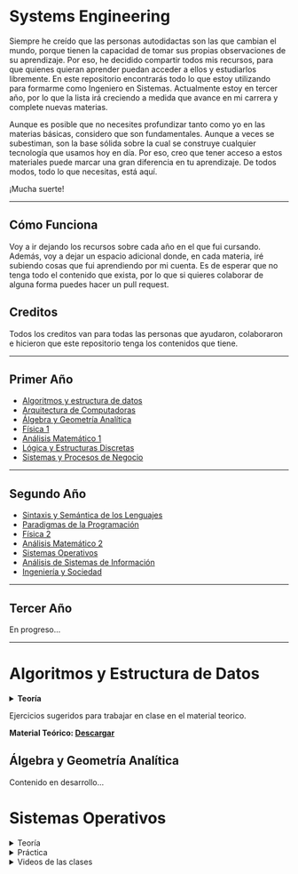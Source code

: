 # Systems Engineering

Siempre he creído que las personas autodidactas son las que cambian el mundo, porque tienen la capacidad de tomar sus propias observaciones de su aprendizaje. Por eso, he decidido compartir todos mis recursos, para que quienes quieran aprender puedan acceder a ellos y estudiarlos libremente. En este repositorio encontrarás todo lo que estoy utilizando para formarme como Ingeniero en Sistemas. Actualmente estoy en tercer año, por lo que la lista irá creciendo a medida que avance en mi carrera y complete nuevas materias.

Aunque es posible que no necesites profundizar tanto como yo en las materias básicas, considero que son fundamentales. Aunque a veces se subestiman, son la base sólida sobre la cual se construye cualquier tecnología que usamos hoy en día. Por eso, creo que tener acceso a estos materiales puede marcar una gran diferencia en tu aprendizaje. De todos modos, todo lo que necesitas, está aquí.

¡Mucha suerte!

---

<h2>Cómo Funciona</h2>
<p>
Voy a ir dejando los recursos sobre cada año en el que fui cursando. Además, voy a dejar un espacio adicional donde, en cada materia, iré subiendo cosas que fui aprendiendo por mi cuenta. Es de esperar que no tenga todo el contenido que exista, por lo que si quieres colaborar de alguna forma puedes hacer un pull request.
</p>

<h2>Creditos</h2>
<p>
Todos los creditos van para todas las personas que ayudaron, colaboraron e hicieron que este repositorio tenga los contenidos que tiene.
</p>

---

<h2>Primer Año</h2>
<ul>
  <li><a href="#algoritmos-y-estructura-de-datos">Algoritmos y estructura de datos</a></li>
  <li><a href="#arquitectura-de-computadoras">Arquitectura de Computadoras</a></li>
  <li><a href="#algebra-y-geometria-analitica">Álgebra y Geometría Analítica</a></li>
  <li><a href="#fisica-1">Física 1</a></li>
  <li><a href="#analisis-matematico-1">Análisis Matemático 1</a></li>
  <li><a href="#logica-y-estructuras-discretas">Lógica y Estructuras Discretas</a></li>
  <li><a href="#sistemas-y-procesos-de-negocio">Sistemas y Procesos de Negocio</a></li>
</ul>

---

<h2>Segundo Año</h2>
<ul>
  <li><a href="#sintaxis-y-semantica">Sintaxis y Semántica de los Lenguajes</a></li>
  <li><a href="#">Paradigmas de la Programación</a></li>
  <li><a href="#">Física 2</a></li>
  <li><a href="#">Análisis Matemático 2</a></li>
  <li><a href="#sistemas-operativos">Sistemas Operativos</a></li>
  <li><a href="#">Análisis de Sistemas de Información</a></li>
  <li><a href="#">Ingeniería y Sociedad</a></li>
</ul>

---

<h2>Tercer Año</h2>
<p>En progreso...</p>

---

<a name="algoritmos-y-estructura-de-datos"></a>
# Algoritmos y Estructura de Datos
<details>
  <summary><strong>Teoría</strong></summary>
  <br>
  <details>
  <summary><strong>1. Uso de Variables y Operaciones</strong></summary>
  <h4>Objetivo</h4>
  <p> 
    El propósito es que los estudiantes desarrollen sus primeros pseudocódigos comprendiendo los conceptos de secuencia y variable. Se destaca la importancia del tipo de datos como un determinante en los valores y operaciones aplicables en pseudocódigo para manejar variables.
  </p>
  <p>
    Para crear un programa, primero se debe analizar el problema. En problemas grandes, el proceso sigue un diseño descendente, refinándose hasta construir el algoritmo en pseudocódigo. Luego, una vez verificado el algoritmo, se podría codificar en un lenguaje específico como Pascal.
  </p>
  <p>
    <strong>Nota:</strong> A lo largo del curso se evita enseñar un lenguaje específico, enfocándose en la descripción de soluciones que puedan ser codificadas en cualquier lenguaje de programación.
  </p>
  
  <h4>Definición de Variables y Operaciones</h4>
  <p>
    <strong>Variables:</strong> Son espacios de almacenamiento en los que se guardan datos (en espacio de memoria) que pueden cambiar durante la ejecución de un programa. Cada variable tiene un nombre (identificador), un tipo de dato (como entero, cadena o booleano) y un valor asignado.
  </p>
  <p>
    <strong>Operaciones:</strong>
    <ul>
      <li><strong>Aritméticas:</strong> Suma (+), resta (-), multiplicación (*), división (/).</li>
      <li><strong>Lógicas:</strong> AND, OR, NOT, utilizadas para evaluar condiciones.</li>
      <li><strong>Asignación:</strong> Asignar un valor a una variable (por ejemplo, <code>x = 5</code>).</li>
      <li><strong>Relacionales:</strong> Mayor que (>), menor que (<), igual a (==), utilizadas para comparar valores.</li>
    </ul>
  </p>
  
  <h4>Ejemplos</h4>
  <p><strong>Primer intento: A grandes rasgos</strong></p>
  <pre>
Inicio
  Obtener un número entero
  Obtener otro número entero
  Calcular la suma de los números obtenidos
  Imprimir dicha suma
Fin
  </pre>
  <p><strong>Segundo intento: Detallado</strong></p>
  <pre>
Inicio
  Leer A // obtener el primer número
  Leer B // obtener el otro
  Calcular la suma de A y B y guardarla en C
  Imprimir C
Fin
</pre>
<b>Programa En Pseudocódigo:</b> 
El programa que se implementa a continuación tiene una típica estructura secuencial, es decir que consta de instrucciones que se van ejecutando una a continuación de la otra, en el orden en que fueron escritas de arriba hacia abajo. Debe notarse que las instrucciones utilizadas no alteran esa secuencia, como sucederá en las siguientes prácticas al introducir condiciones que expresen ejecuciones alternativas o ciclos repetitivos.
Además, en este código se introducen algunas cuestiones de estilo que tienen que ver con una buena práctica en la codificación de programas y que se consideran importantes a la hora de integrar equipos de trabajo. Por ello la secuencia de comentarios al comienzo y antes de cada tramo importante del programa, así como los carteles que se muestran al usuario y el manejo de los espacios en blanco para alinear las instrucciones (este manejo suele llamarse indentación).

<pre>
  Programa Sumas // Este es el primer programa en PSEUDOCODIGO
 // Programa escrito por: Gustavo
 // Fecha: 11 de Abril del 2020
 // Versión: 04
 // Nombre del archivo: Sumas
 // Este programa permite sumar dos números enteros
   Variables // definición de las variables
   A, B, C: Entero 5
   Hacer // Comienzo del programa
     // Ingreso de datos
     Imprimir: 'Ingrese el primer valor: '
     Leer: A
     Imprimir: 'Ingrese el segundo valor: '
     Leer: B
     // Cálculo de los resultados
     C:= A+B
     // Salida de la información
     Imprimir: 'La suma de los dos valores dados es: ', C
     (* Fin del programa *)
   Fin Hacer
 Fin Programa Sumas
</pre>

![image](https://github.com/user-attachments/assets/2c4cc4b2-9fde-47ca-b4ba-0a872bdabcb9)
![image](https://github.com/user-attachments/assets/da65ed4d-54c4-4992-baf1-f03e7b028597)
![image](https://github.com/user-attachments/assets/aea55f9b-2373-49a5-9e42-9d2ee60eda94)
![image](https://github.com/user-attachments/assets/220be88d-a451-4343-998e-ccd5e7aaf6df)
<details>
  <summary><strong><b>Introduccion a C</b></strong></summary>
  
  ![image](https://github.com/user-attachments/assets/173bb3d5-5cd3-4679-9d3e-00478f42adc4)
  ![image](https://github.com/user-attachments/assets/e6d9ae0a-ed26-44fe-86d5-9aff0add8a37)
  ![image](https://github.com/user-attachments/assets/d1a35abb-3e54-4a18-b86b-ec979435cd2f)

</details>
</details>

<details>
  <summary><strong>2. Estructura de control de decisión</strong></summary>
  <h4>Objetivo</h4>
  <p>
     Que los estudiantes puedan tomar decisiones en los pseudocódigos que construyen para la resolución de problemas. </p>
  <p>
     La primera fase de la resolución de un Problema con Pseudocódigo es el Análisis del Problema. Esta fase requiere comprender con claridad el problema, de modo que permita dar una clara definición de todos los aspectos involucrados para de ese modo llegar a una solución. </p>
  <p>  
    A continuación deben estudiarse las características de esa solución a fin de encontrar la mejor manera de llevarla adelante. De eso se encarga la fase del Diseño, cuyo producto final es el Pseudocódigo. Para obtenerlo, también se precisan especificaciones detalladas de las Entradas y Salidas. Así, las tareas a realizar pueden resumirse en:
</p>
  ![ayed1](https://github.com/user-attachments/assets/f9a6b20f-7c5b-422f-9794-69ba1a8a0512)
 <p> En problemas de pequeña o mediana envergadura, lo anterior puede llevarse a cabo respondiendo a las siguientes preguntas: </p>
 <p>¿Qué Entradas se requieren? (Tipo y Cantidad)</p>
 <p>¿Cuál es la Salida deseada? (Tipo y Cantidad)</p>
 <p>¿Qué debe hacerse para lograr la Salida deseada a partir de los datos disponibles?</p>
 <p>Ejemplo:</p>
 <p>Determinar si la suma de cualquier pareja de tres números dados es igual al tercero. Si se cumple esta condición, escribir “Iguales” y, caso contrario, escribir “Distintos”. Análisis del Problema: </p>
 <p><b>¿Qué Entradas se requieren? (Tipo y Cantidad)</b> Tres números Reales </p>
 <p><b>¿Cuál es la Salida deseada? (Tipo y Cantidad)</b> Un mensaje</p>
 <b>¿Qué método produce la Salida deseada?</b> La comparación de las suma de las parejas de números con el número que queda</p>
 <p><b>Primer intento: a grandes rasgos</b></p>
  <pre>
    Obtener tres números reales
    Calcular las sumas dos en dos de los números obtenidos
    Si alguna de ellas es igual al tercer número, mostrar el cartel “Iguales” y terminar; de lo contrario, mostrar
    Si cartel “Distintos” y terminar.
 Fin
  </pre>
 <p><b>Segundo intento: buscando los detalles</b></p>
  <pre>
Inicio
 // Obtener los tres números reales
   Leer A
   Leer B
   Leer C
 // Calcular cada suma y compararla con el tercer número
   Si A+B = C
     Imprimir “Iguales”
   Terminar
   Si A+C = B
     Imprimir “Iguales”
   Terminar
   Si B+C = A
     Imprimir “Iguales”
   Terminar
   Imprimir “Distintas “
   // Terminar
  </pre>

  <p><b>Tercer intento</b></p>
  <pre>
Programa Pares
 // Programa escrito por: XXXX
 // Fecha: 26 de Abril de 2009
 // Versión: 05
 // Nombre del archivo: Pares
 // Este programa suma tres números de a pares y compara con el número restante.
 // Se utilizan SI anidados.
   Variables
   A, B, C: Real 5,2
   Hacer // Comienzo del programa
   // Ingreso de datos
    Imprimir: 'Ingrese el primer valor: '
    Leer: A
    Imprimir: 'Ingrese el segundo valor: '
    Leer: B
    Imprimir: 'Ingrese el tercer valor: '
    Leer: C
 // Se aplican SI anidados para comparar
   SI (A+B)=C ENTONCES
     Imprimir: ‘ Son Iguales....! ‘
   SINO
     SI (A+C)=B ENTONCES
     Imprimir: ‘ Son Iguales....! ‘
   SINO
     SI (B+C)=A ENTONCES
     Imprimir: ‘ Son Iguales....! ‘
   SINO
     Imprimir: ‘ Son Distintos...! ‘
   FIN SI
 FIN SI
 FIN SI
 Fin Hacer
 Fin Programa Pares
  </pre>

</details>

<details>
  <summary><strong>3. Estructuras de Control de Repetición Incondicional (fija) y Repetición Condicional</strong></summary>
  <h4>Objetivo</h4>
  <p> Utilizar la Repetición Incondicional y Condicional en la resolución de problemas con Pseudocódigo.</p>

Las **estructuras de control de repetición** permiten ejecutar un conjunto de instrucciones varias veces, ya sea con un número predefinido de iteraciones o dependiendo de una condición lógica.

---

## **1. Estructuras de Control de Repetición**

Las estructuras de repetición son fundamentales en programación, ya que nos permiten realizar tareas repetitivas de manera eficiente. Pueden dividirse en:

1. **Repetición Incondicional (Fija)**: El número de iteraciones es fijo y se conoce antes de ejecutar el ciclo.
2. **Repetición Condicional**: El número de iteraciones depende de una condición que se evalúa durante la ejecución.

---

### **A. Repetición Incondicional (Fija)**

La repetición fija o incondicional ejecuta un bloque de instrucciones un número específico y conocido de veces antes de iniciar la ejecución.

#### **Características:**
- El número de iteraciones se define de antemano.
- No depende de condiciones variables durante la ejecución.
- Se utiliza en tareas donde el número de repeticiones es fijo.

#### **Estructuras Comunes:**
- **For**: Muy usado en lenguajes como Python, C, Java, entre otros.
- **Repeat...Until**: Disponible en algunos lenguajes.

  <b>Ejemplo, Con Repetición Incondicional (Fija):</b>
  <p>Se desea visualizar la Tabla de Multiplicación de un número dado por los números del 1 al 20. La Tabla debe visualizarse con el siguiente formato, por ejemplo: ' 2 x 3 = 6'.</p>
  <p><b>¿Qué Entradas se requieren? (Tipo y Cantidad)</b> Un número entero</p>
  <p><b>¿Cuál es la Salida deseada? (Tipo y Cantidad)</b> La Tabla en el formato pedido</p>
  <b>¿Qué método produce la Salida deseada?</b> Multiplicar el número entero dado con cada Número entre 1 y 20.</p>

  <b>Primer intento: a grandes rasgos</b>
  <pre>
  inicio
    Leer el número entero Num
    Repetir 20 veces
    // Calculo de la Multiplicación
    Imprimo los números a multiplicar en el formato pedido
    // El índice es el contador de iteraciones
    Realizo la multiplicación entre el Num y el Índice
    Imprimo resultado
  Fin
  </pre>

  <b>Segundo intento:</b>
  <pre>
  // Programa escrito por: XXXX
  // Fecha: 30 de Mayo de 2011
  // Versión: 1.1
  // Nombre del archivo: Tablas_de_Multiplicar
  // Este programa multiplica un numero por índice que se incrementa 20 veces de a uno
  Variables // definición de las variables
  Num, Indice: Entero 2
  Tabla: Entero 4
  Hacer // Comienzo del programa //
  // Ingreso de datos
  Imprimir: 'Ingrese un Número para Generar su Tabla de Multiplicar: '
  Leer: Num
  // Inicio la Generación de la Tabla de Multiplicar
  Imprimir: ' Tabla del ‘, Num
  REPETIR PARA Índice:= 1, 20, 1
  Tabla:= Num * Indice // calculo el valor del resultado
  // Imprimo en el formato pedido
  Imprimir: Num , ' x ' , Indice , ' = ' , Tabla
  FIN REPETIR PARA
  Fin Hacer
  Fin Programa Tablas_de_Multiplicar
  </pre>

  ![image](https://github.com/user-attachments/assets/b258200b-251b-403b-9fad-4086f4bde6d5)

</details>

<details>
  <summary><strong>4. Funciones y Procedimientos</strong></summary>
  <h4>Objetivo</h4>
  <p>Utilizar en los pseudocódigos las herramientas de modularización de programas y comunicación entre módulos</p>
  
---

<p>Hemos visto que al construir programas resulta muy útil pensar que el problema puede descomponerse en subproblemas a partir de cuyas soluciones se obtiene una solución al problema original. Hasta ahora, eso nos sirvió para darle forma al código de nuestros programas en segmentos que podían ser bien diferenciados (usando comentarios). Sin embargo, en ocasiones estos segmentos pueden ser un poco largos y llevar a que al ver el programa en su conjunto, se pierda de vista la distinción y el código se vuelve confuso. Esto se nota particularmente bien en programas de mediana o gran envergadura, aunque puede ocurrir también en algunos más pequeños. Así, los procedimientos y funciones (en general subprogramas) vienen a ayudarnos a organizar la programación, pues nos permiten que esos segmentos de código que podían resultar confusos se codifican por separado con algunas ventajas adicionales: </p>

- se les asocia un nombre, por lo que si el segmento de código debía repetirse en diferentes partes del programa, ahora puede reemplazarse todo el segmento por su nombre en cada uno de los lugares donde antes se repetía el segmento completo, permitiendo además que el código termine siendo más breve y por tanto más ágil para la lectura; en el lugar donde está el nombre del subprograma se dice que hay una invocación al mismo;

- en ocasiones, las repeticiones no eran totalmente idénticas, sino que había ciertos datos que cambiaban de una a otra: a los subprogramas se les pueden asociar parámetros, es decir datos que pueden cambiar de valor de una invocación a otra; los valores que se asocian con los parámetros en cada invocación del subprograma suelen conocerse como argumentos, y la correspondencia se da por cantidad y posición: el primer argumento que se indica en la invocación corresponde al valor que se asigna al primer parámetro del procedimiento, el segundo argumento corresponde al valor asignado al segundo parámetros, y así hasta el último, por lo que debe haber tantos argumentos en la invocación como parámetros se definieron en la declaración del subprograma.

<p>La introducción de subprogramas en la codificación de los programas lleva a introducir algunos conceptos relacionados con el uso de variables: los subprogramas tienen la misma estructura interna que un programa completo, de modo que pueden declararse variables que ayuden a lograr lo que se pretende pero que solo sirven para ese subprograma: son variables locales al subprograma, y tienen la característica fundamental de que los valores que tomen sólo se conocen dentro del subprograma. Por su parte, las que se declaran a nivel del programa principal (el único que codificábamos hasta ahora, son globales para los subprogramas: cualquier subprograma puede hacer uso de ellas y cualquier cambio que un subprograma (o el principal) haga a una de ellas, afectará al resto de los subprogramas que la utilicen o al mismo programa principal en cualquier ejecución posterior al cambio.</p>

<b>El subprograma (o el programa principal) que hace una invocación a otro subprograma se conoce como el llamador.</b>

<p>Los parámetros de un subprograma pueden ser de dos clases, por ahora: por valor o por referencia. Los parámetros por valor son variables locales al procedimiento cuyo valor se asigna en la invocación, y por ser variables locales su cambio no se nota fuera del subprograma. Los parámetros por valor constituyen datos de entrada para el subprograma y los argumentos correspondientes pueden estar dados como constantes o variables. En cambio, los parámetros por referencia sólo pueden estar asociados con argumentos variables, pues cualquier alteración de los mismos en el subprograma afectará el valor asociado a la variable argumento del llamador; la principal utilidad de estos parámetros es la de poder hacer referencia a dichos valores con un nombre que resulta significativo dentro del subprograma,independientemente de cómo se lo conozca en el resto. Los parámetros por referencia, pueden ser de entrada o de salida para el subprograma.</p>

<p>Como se dijo, hay dos clases de subprogramas: los procedimientos y las funciones:</p>

- Las funciones sólo admiten parámetros por valor y siempre tienen un valor asociado (el resultado), pues están pensadas para ser utilizadas como parte de una expresión (igual que las funciones primitivas). Así, solo pueden devolver valores de tipos simples, como los que hemos utilizado hasta ahora.

- Los procedimientos admiten parámetros de ambas clases, por lo que podrían tene varias salidas. No pueden formar parte de expresiones, su invocación se realiza como si fuesen una instrucción más en el lenguaje.

<p>En ocasiones, hay un grupo de subprogramas que pueden considerarse relacionados entre sí por algún criterio, pudiendo eventualmente compartir algunos datos (o no). Dichos subprogramas forman un módulo y aparecen con frecuencia al resolver problemas de mediana o gran envergadura.</p>

<b>Características:</b>
- Tienen un **nombre** que las identifica.
- Pueden aceptar **parámetros** (datos de entrada).
- Siempre **devuelven un valor**.
- Facilitan la reutilización del código.

<b>Estructura General de una Función:</b>
```
def nombre_funcion(parámetros):
    # Código que realiza la tarea
    return valor
```

<b>Diferencias entre Funciones y Procedimientos</b>

| **Aspecto**             | **Función**                              | **Procedimiento**                        |
|-------------------------|------------------------------------------|------------------------------------------|
| **Devuelve un valor**    | Sí, siempre devuelve un valor mediante `return`. | No devuelve un valor directamente.       |
| **Propósito principal**  | Calcular y devolver un resultado.        | Ejecutar una acción o tarea específica.  |
| **Estructura típica**    | Incluye la instrucción `return`.         | No incluye la instrucción `return`.      |
| **Uso común**            | Cálculos matemáticos, procesamiento de datos. | Mostrar mensajes, modificar variables globales. |
| **Parámetros**           | Puede recibir parámetros opcionales o requeridos. | Puede recibir parámetros opcionales o requeridos. |
| **Estado de salida**     | Finaliza cuando devuelve un valor.       | Finaliza después de ejecutar todas sus instrucciones. |
| **Interacción externa**  | Generalmente no modifica variables globales. | Puede modificar variables globales.     |

<details>

<summary>Programación modular</summary>
La usamos para resolver el problema en pequeños subproblemas, un proyecto de algoritmos normalmente se compone de un programa principal y de un conjunto de subprogramas que se invocan o llaman desde el principal.

Utilizamos la estrategia antes mencionada de top-down, diseño descendente o modular, divide y venceras. El proceso de subdividir se llama refinamiento sucesivo.

Los subprogramas son unidades de programa que hacen una tarea especifica. Pueden ser procedimientos o funciones

- Procedimiento: subprograma que puede recibir cero o mas valores desde la unidad que lo llama y lo activa, y devolver cero o mas valores a dicha unidad llamadora. Admiten parametros de ambas clases por lo que pueden tener varias salidas. No pueden formar parte de una expresion, se las invoca como una instruccion del programa principal.
- Funcion: es un subprograma que recibe cero o mas valores pero siempre devuelve un solo resultado y de tipo estandar: entero, real, caracter o booleano, en su nombre. Solo admiten parametros por valor y siempre tiene un valor asociado (el resultado) porque estan pensadas para usarse en una expresion.
- Parametros: es el conjunto de datos que se envia como comunicacion entre las unidades de programa.

Para que un programa pueda utilizar un subprograma este tiene que estar declarado y definido dentro del mismo. Para declarar un subprograma se debe especificar el tipo (funcion o proocedimiento), su nombre y la lista de parametros (si corresponde)

Para su invocacion, los procedimientos se invocan a traves de su nombre acompañado, si corresponde, de la lista de parametros actuales. Las funciones se invocan a traves de su nombre, acompañado o no de la lista de parametros actuales, segun corresponda, pero SOLO se invocan dentro de otra expresion aritmetico-logica o de una impresion.

<details>

<summary>Procedimientos</summary>

![image](https://github.com/user-attachments/assets/508855a8-7f52-426d-9d78-1616a105b97f)
![image](https://github.com/user-attachments/assets/f6f40de1-019e-4195-9bbc-1888201119a9)

</details>

<details>

<summary>Funciones</summary>

![image](https://github.com/user-attachments/assets/22f9a449-f13e-4b2c-a5dc-93ff956abcd6)
![image](https://github.com/user-attachments/assets/1054b17b-2e4f-475b-a15e-63c1422897fc)
![image](https://github.com/user-attachments/assets/00984225-b214-4a54-97bb-f97079edc7dd)

</details>

<details>

<summary>Representación grafica</summary>

![image](https://github.com/user-attachments/assets/65de740e-4db3-4efa-98a8-f4d854f6d3f1)
![image](https://github.com/user-attachments/assets/2adbecf1-c2a0-41d3-8c7b-ec5f41ef0433)
![image](https://github.com/user-attachments/assets/5984ecc1-a016-41df-b758-68413285fe46)
![image](https://github.com/user-attachments/assets/530a54c3-6d18-4e3c-9e0d-6ef5ec325d54)
![image](https://github.com/user-attachments/assets/ca151f52-8e8f-4842-a94b-d5fe3ac67eb3)

</details>
</details>
</details>

<details>

<summary><strong>5. Tipos de datos definidos por el usuario</strong></summary>
</br>
Los datos que no puedan representarse mediante un tipo estándar se definirán utilizando tipos de datos personalizados. Para crearlos, es necesario especificar su nombre y estructura. Estos datos se declaran en una sección específica llamada tipos estructurados.

El nombre de un tipo personalizado debe ser único y no coincidir con los tipos predefinidos del lenguaje. Su definición se basa en la combinación de tipos estándar y/o otros tipos definidos previamente por el usuario.

Tipos de datos estándar o simples: permiten definir variables individuales con valores únicos.
Tipos de datos definidos por el usuario: posibilitan la creación de variables compuestas que agrupan valores relacionados de manera lógica bajo un mismo identificador.
Al resolver un problema, es crucial identificar el conjunto de datos que forman parte de su universo. Los datos básicos extraídos del problema, junto con aquellos deducidos de su análisis, se conectan de forma lógica para definir diversas estructuras de datos.

Estructura de datos: un esquema o mecanismo para organizar y almacenar datos.
Estas estructuras pueden clasificarse según:
Cantidad de datos que gestionan: simples o compuestos.
Tipo de datos: homogéneos o heterogéneos.
Tiempo en memoria: temporales o permanentes.
Modo de asignación de memoria: estáticas o dinámicas.
Ubicación de almacenamiento: internas (RAM) o externas (almacenamiento secundario).

<details>
  
<summary>Estructuras de datos compuestas</summary>

- Una estructura de datos compuesta es un grupo de datos agrupados bajo un único nombre, organizados de manera específica y con un conjunto definido de operaciones permitidas.
- Para su análisis, se clasifican en homogéneas y heterogéneas:
  - Homogéneas: contienen únicamente datos de un mismo tipo (por ejemplo, todos los elementos del conjunto son números reales o enteros).
  - Heterogéneas: permiten combinar datos de diferentes tipos en un mismo conjunto.

</details>
</details>

<details>
  <summary><strong>6. Estructuras homogéneas - Arreglos</strong></summary>

</details>

</details>
<p>Ejercicios sugeridos para trabajar en clase en el material teorico.</p>
<p><b>Material Teórico: <a href="https://modsfire.com/c18PhtG354235T8" target="_blank">Descargar</a></b></p>
</details>
<a name="algebra-y-geometria-analitica"></a>
<h2>Álgebra y Geometría Analítica</h2>
<p>Contenido en desarrollo...</p>

<a name="sistemas-operativos"></a>
# Sistemas Operativos

<details>
  <summary>Teoría</summary>
</br>
  <details>
    <summary>Módulo 1</summary>
    </br>
    <!-- Contenido del Módulo 1 -->
  </details>

  <details>
    <summary>Módulo 2</summary>
    </br>
    <!-- Contenido del Módulo 2 -->
  </details>

  <details>
    <summary>Apuntes</summary>
    </br>
    <!-- Contenido de Apuntes -->
  </details>
</details>

<details>
  <summary>Práctica</summary>
</br>
  <details>
    <summary>TP1: Manejo de comandos, directorios y archivos</summary>
    <!-- Contenido del TP1 -->
  </details>

  <details>
    <summary>TP2: Scripts</summary>
    <!-- Contenido del TP2 -->
  </details>

  <details>
    <summary>TP3: Scripts</summary>
    <!-- Contenido del TP3 -->
  </details>

  <details>
    <summary>TP4: Administración de CPU – Procesos</summary>
    <!-- Contenido del TP4 -->
  </details>

  <details>
    <summary>TP5: Semáforos – Hilos – Administración de Memoria</summary>
    <!-- Contenido del TP5 -->
  </details>

  <details>
    <summary>TP6: Administración e instalación de servicios en Linux</summary>
    <!-- Contenido del TP6 -->
  </details>

  <details>
    <summary>TP7: File System</summary>
    <!-- Contenido del TP7 -->
  </details>

  <details>
    <summary>Parciales</summary>
    <!-- Contenido de Parciales -->
  </details>
</details>

<details>
  <summary>Videos de las clases</summary>
  </br>
  <!-- Enlaces o notas relacionadas con los videos -->
    <p>Canal de la <b>teoría</b> Sistemas Operativos UTN FRLP: <a href="https://www.youtube.com/@rodriguezlisardoluis3893/videos" target="_blank">Ver</a></p>
    <p>Canal de la <b>practica</b> Sistemas Operativos UTN FRLP: <a href="https://www.youtube.com/@sistemasoperativosutnfrlp4917" target="_blank">Ver</a></p>
</details>
